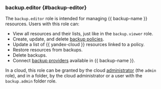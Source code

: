 ### backup.editor {#backup-editor}

The `backup.editor` role is intended for managing {{ backup-name }} resources. Users with this role can:

* View all resources and their lists, just like in the `backup.viewer` role.
* Create, update, and delete [backup policies](../backup/concepts/policy.md).
* Update a list of {{ yandex-cloud }} resources linked to a policy.
* Restore resources from backups.
* Delete backups.
* Connect [backup providers](../backup/concepts/index.md#providers) available in {{ backup-name }}.

In a cloud, this role can be granted by the cloud [administrator](#admin) (the `admin` role), and in a folder, by the cloud administrator or a user with the `backup.admin` folder role.